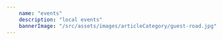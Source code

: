 ```yaml
---
    name: "events"
    description: "local events"
    bannerImage: "/src/assets/images/articleCategory/guest-road.jpg"
---
```

